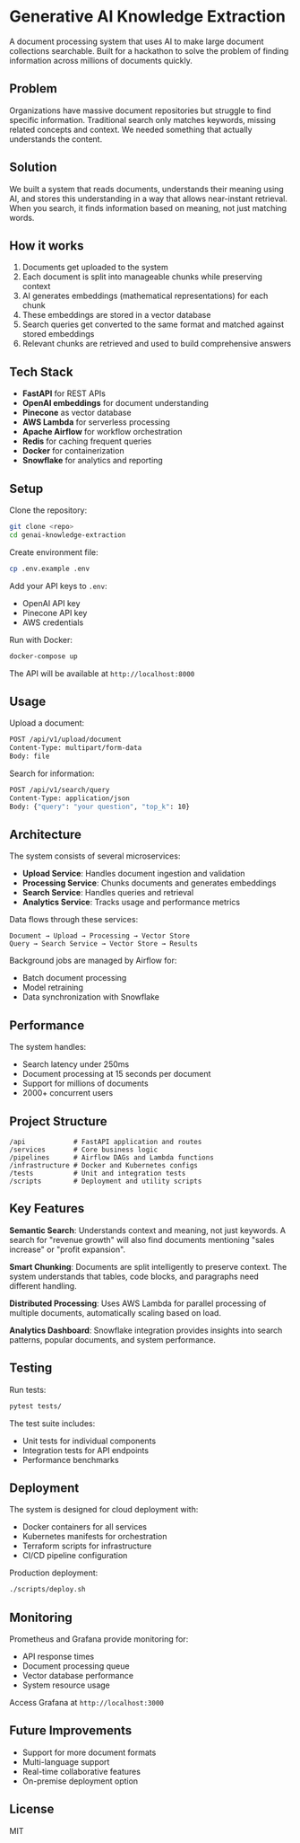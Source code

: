 # Generative AI Knowledge Extraction

A document processing system that uses AI to make large document collections searchable. Built for a hackathon to solve the problem of finding information across millions of documents quickly.

## Problem

Organizations have massive document repositories but struggle to find specific information. Traditional search only matches keywords, missing related concepts and context. We needed something that actually understands the content.

## Solution

We built a system that reads documents, understands their meaning using AI, and stores this understanding in a way that allows near-instant retrieval. When you search, it finds information based on meaning, not just matching words.

## How it works

1. Documents get uploaded to the system
2. Each document is split into manageable chunks while preserving context
3. AI generates embeddings (mathematical representations) for each chunk
4. These embeddings are stored in a vector database
5. Search queries get converted to the same format and matched against stored embeddings
6. Relevant chunks are retrieved and used to build comprehensive answers

## Tech Stack

- **FastAPI** for REST APIs
- **OpenAI embeddings** for document understanding
- **Pinecone** as vector database
- **AWS Lambda** for serverless processing
- **Apache Airflow** for workflow orchestration
- **Redis** for caching frequent queries
- **Docker** for containerization
- **Snowflake** for analytics and reporting

## Setup

Clone the repository:
```bash
git clone <repo>
cd genai-knowledge-extraction
```

Create environment file:
```bash
cp .env.example .env
```

Add your API keys to `.env`:
- OpenAI API key
- Pinecone API key
- AWS credentials

Run with Docker:
```bash
docker-compose up
```

The API will be available at `http://localhost:8000`

## Usage

Upload a document:
```bash
POST /api/v1/upload/document
Content-Type: multipart/form-data
Body: file
```

Search for information:
```bash
POST /api/v1/search/query
Content-Type: application/json
Body: {"query": "your question", "top_k": 10}
```

## Architecture

The system consists of several microservices:

- **Upload Service**: Handles document ingestion and validation
- **Processing Service**: Chunks documents and generates embeddings
- **Search Service**: Handles queries and retrieval
- **Analytics Service**: Tracks usage and performance metrics

Data flows through these services:
```
Document → Upload → Processing → Vector Store
Query → Search Service → Vector Store → Results
```

Background jobs are managed by Airflow for:
- Batch document processing
- Model retraining
- Data synchronization with Snowflake

## Performance

The system handles:
- Search latency under 250ms
- Document processing at 15 seconds per document
- Support for millions of documents
- 2000+ concurrent users

## Project Structure

```
/api            # FastAPI application and routes
/services       # Core business logic
/pipelines      # Airflow DAGs and Lambda functions
/infrastructure # Docker and Kubernetes configs
/tests          # Unit and integration tests
/scripts        # Deployment and utility scripts
```

## Key Features

**Semantic Search**: Understands context and meaning, not just keywords. A search for "revenue growth" will also find documents mentioning "sales increase" or "profit expansion".

**Smart Chunking**: Documents are split intelligently to preserve context. The system understands that tables, code blocks, and paragraphs need different handling.

**Distributed Processing**: Uses AWS Lambda for parallel processing of multiple documents, automatically scaling based on load.

**Analytics Dashboard**: Snowflake integration provides insights into search patterns, popular documents, and system performance.

## Testing

Run tests:
```bash
pytest tests/
```

The test suite includes:
- Unit tests for individual components
- Integration tests for API endpoints
- Performance benchmarks

## Deployment

The system is designed for cloud deployment with:
- Docker containers for all services
- Kubernetes manifests for orchestration
- Terraform scripts for infrastructure
- CI/CD pipeline configuration

Production deployment:
```bash
./scripts/deploy.sh
```

## Monitoring

Prometheus and Grafana provide monitoring for:
- API response times
- Document processing queue
- Vector database performance
- System resource usage

Access Grafana at `http://localhost:3000`

## Future Improvements

- Support for more document formats
- Multi-language support
- Real-time collaborative features
- On-premise deployment option

## License

MIT
